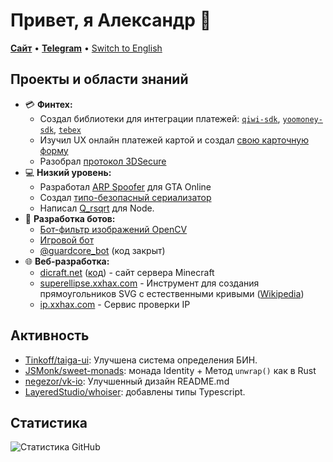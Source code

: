 # Привет, я Александр 👋

[**Сайт**](https://alexxgrib.me) &bull; [**Telegram**](https://t.me/AlexXanderGrib) &bull; [Switch to English](./README.md)

## Проекты и области знаний

- 💳 **Финтех:**
  - Создал библиотеки для интеграции платежей: [`qiwi-sdk`](https://github.com/AlexXanderGrib/node-qiwi-sdk),
    [`yoomoney-sdk`](https://github.com/AlexXanderGrib/yoomoney-sdk), [`tebex`](https://github.com/AlexXanderGrib/tebex)
  - Изучил UX онлайн платежей картой и создал [свою карточную форму](https://github.com/AlexXanderGrib/payform-react)
  - Разобрал [протокол 3DSecure](https://gist.github.com/AlexXanderGrib/c6670664383d8ed8cdb55cc2084cf250)
- 💻 **Низкий уровень:**
  - Разработал [ARP Spoofer](https://github.com/alexxgrib/ip-capture) для GTA Online
  - Создал [типо-безопасный сериализатор](https://github.com/AlexXanderGrib/ts-struct)
  - Написал [Q_rsqrt](https://github.com/alexxgrib/qrsqrt-node-benchmark) для Node.
- 🤖 **Разработка ботов:**
  - [Бот-фильтр изображений OpenCV](https://github.com/alexxgrib/draw-on-desk-bot)
  - [Игровой бот](https://github.com/alexxgrib/brawl-gamble-bot)
  - [@guardcore_bot](https://t.me/guardcore_bot) (код закрыт)
- 🌐 **Веб-разработка:**
  - [dicraft.net](https://dicraft.net) ([код](https://github.com/AlexXanderGrib/dicraft.net)) - сайт сервера Minecraft
  - [superellipse.xxhax.com](https://superellipse.xxhax.com/) - Инструмент для создания прямоугольников SVG с естественными кривыми ([Wikipedia](https://en.wikipedia.org/wiki/Superellipse))
  - [ip.xxhax.com](https://ip.xxhax.com/) - Сервис проверки IP

## Активность

- [Tinkoff/taiga-ui](https://github.com/Tinkoff/taiga-ui/issues/2755): Улучшена система определения БИН.
- [JSMonk/sweet-monads](https://github.com/JSMonk/sweet-monads/pull/46): монада Identity + Метод `unwrap()` как в Rust
- [negezor/vk-io](https://github.com/negezor/vk-io/pull/489): Улучшенный дизайн README.md
- [LayeredStudio/whoiser](https://github.com/LayeredStudio/whoiser/pull/34): добавлены типы Typescript.

## Статистика

![Статистика GitHub](https://github-readme-stats.vercel.app/api?username=AlexXanderGrib&show_icons=true&theme=tokyonight)
